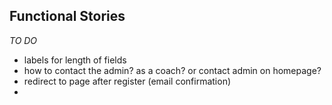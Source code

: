 
## Functional Stories

*TO DO*

- labels for length of fields
- how to contact the admin? as a coach? or contact admin on homepage?
- redirect to page after register (email confirmation)
- 

